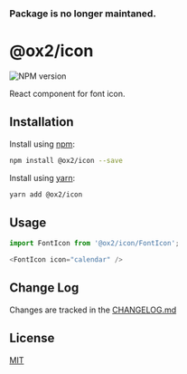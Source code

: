 ### Package is no longer maintaned.

# @ox2/icon
![NPM version](https://img.shields.io/badge/npm-private-orange.svg?style=flat)
<!-- ![NPM version](https://img.shields.io/npm/v/@ox2/icon.svg?style=flat) -->

React component for font icon.


## Installation
Install using [npm](http://npmjs.com):
```sh
npm install @ox2/icon --save
```
Install using [yarn](http://yarnpkg.com):
```sh
yarn add @ox2/icon
```

## Usage
```js
import FontIcon from '@ox2/icon/FontIcon';

<FontIcon icon="calendar" />

```

## Change Log
Changes are tracked in the [CHANGELOG.md](https://github.com/ox2/icon/blob/master/CHANGELOG.md)

## License
[MIT](https://github.com/ox2/icon/blob/master/LICENSE)
